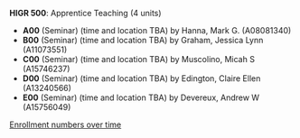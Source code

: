 **HIGR 500**: Apprentice Teaching (4 units)

- **A00** (Seminar) (time and location TBA) by Hanna, Mark G. (A08081340)
- **B00** (Seminar) (time and location TBA) by Graham, Jessica Lynn (A11073551)
- **C00** (Seminar) (time and location TBA) by Muscolino, Micah S (A15746237)
- **D00** (Seminar) (time and location TBA) by Edington, Claire Ellen (A13240566)
- **E00** (Seminar) (time and location TBA) by Devereux, Andrew W (A15756049)

[Enrollment numbers over time](./HIGR500.tsv)
